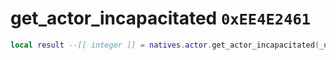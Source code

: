 # get_actor_incapacitated `0xEE4E2461`

```lua
local result --[[ integer ]] = natives.actor.get_actor_incapacitated(_unk0 --[[ integer ]])
```